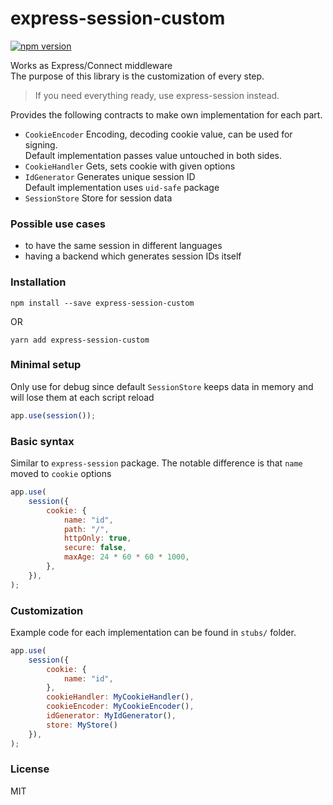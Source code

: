 # express-session-custom

[![npm version](https://badge.fury.io/js/express-session-custom.svg)](https://badge.fury.io/js/express-session-custom)

Works as Express/Connect middleware<br />
The purpose of this library is the customization of every step.
> If you need everything ready, use express-session instead.

Provides the following  contracts to make own implementation for each part.
* `CookieEncoder` Encoding, decoding cookie value, can be used for signing. 
<br />Default implementation passes value untouched in both sides. 
* `CookieHandler` Gets, sets cookie with given options
* `IdGenerator` Generates unique session ID
<br/>Default implementation uses `uid-safe` package
* `SessionStore` Store for session data

### Possible use cases 
* to have the same session in different languages
* having a backend which generates session IDs itself
 
### Installation

```shell script
npm install --save express-session-custom
```
OR
```shell script
yarn add express-session-custom
```

### Minimal setup
Only use for debug since default `SessionStore` keeps data in memory and will lose them at each script reload  
```js
app.use(session());
```

### Basic syntax
Similar to `express-session` package. 
The notable difference is that `name` moved to `cookie` options

```js
app.use(
    session({
        cookie: {
            name: "id",
            path: "/",
            httpOnly: true,
            secure: false,
            maxAge: 24 * 60 * 60 * 1000,
        },
    }),
);
```

### Customization
Example code for each implementation can be found in `stubs/` folder.
```js
app.use(
    session({
        cookie: {
            name: "id",
        },
        cookieHandler: MyCookieHandler(),
        cookieEncoder: MyCookieEncoder(),
        idGenerator: MyIdGenerator(),
        store: MyStore() 
    }),
);
```

### License
MIT
